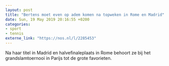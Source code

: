 ```yaml
---
layout: post
title: "Bertens moet even op adem komen na topweken in Rome en Madrid"
date: Sun, 19 May 2019 20:16:55 +0200
categories: 
- sport 
- tennis 
externe_link: "https://nos.nl/l/2285453"
---
```


Na haar titel in Madrid en halvefinaleplaats in Rome behoort ze bij het grandslamtoernooi in Parijs tot de grote favorieten.
